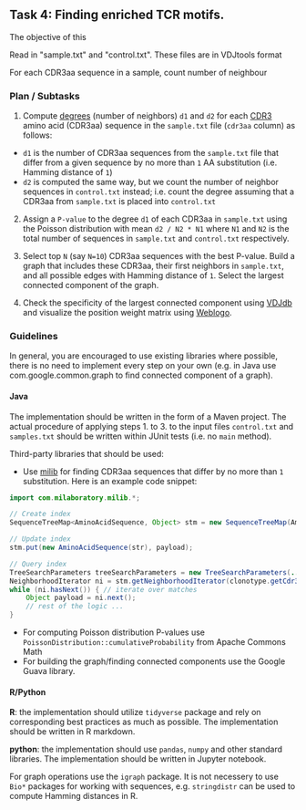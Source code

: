 ## Task 4: Finding enriched TCR motifs.

The objective of this 

Read in "sample.txt" and "control.txt". These files are in VDJtools format

For each CDR3aa sequence in a sample, count number of neighbour

### Plan / Subtasks

1. Compute [degrees](https://en.wikipedia.org/wiki/Degree_distribution) (number of neighbors) ``d1`` and ``d2`` for each [CDR3](https://en.wikipedia.org/wiki/Complementarity-determining_region) amino acid (CDR3aa) sequence in the ``sample.txt`` file (``cdr3aa`` column) as follows:

  * ``d1`` is the number of CDR3aa sequences from the ``sample.txt`` file that differ from a given sequence by no more than ``1`` AA substitution (i.e. Hamming distance of ``1``)
  * ``d2`` is computed the same way, but we count the number of neighbor sequences in ``control.txt`` instead; i.e. count the degree assuming that a CDR3aa from ``sample.txt`` is placed into ``control.txt``

2. Assign a ``P-value`` to the degree ``d1`` of each CDR3aa in ``sample.txt`` using the Poisson distribution with mean ``d2 / N2 * N1`` where ``N1`` and ``N2`` is the total number of sequences in ``sample.txt`` and ``control.txt`` respectively.

3. Select top ``N`` (say ``N=10``) CDR3aa sequences with the best P-value. Build a graph that includes these CDR3aa, their first neighbors in ``sample.txt``, and all possible edges with Hamming distance of ``1``. Select the largest connected component of the graph.

4. Check the specificity of the largest connected component using [VDJdb](https://vdjdb.cdr3.net/search) and visualize the position weight matrix using [Weblogo](https://weblogo.berkeley.edu).

### Guidelines

In general, you are encouraged to use existing libraries where possible, there is no need to implement every step on your own (e.g. in Java use com.google.common.graph to find connected component of a graph).

#### Java

The implementation should be written in the form of a Maven project. The actual procedure of applying steps 1. to 3. to the input files ``control.txt`` and ``samples.txt`` should be written within JUnit tests (i.e. no ``main`` method).

Third-party libraries that should be used:

* Use [milib](https://github.com/milaboratory/milib) for finding CDR3aa sequences that differ by no more than ``1`` substitution. Here is an example code snippet:

```java
import com.milaboratory.milib.*;

// Create index
SequenceTreeMap<AminoAcidSequence, Object> stm = new SequenceTreeMap(AminoAcidSequence.ALPHABET);

// Update index
stm.put(new AminoAcidSequence(str), payload);

// Query index
TreeSearchParameters treeSearchParameters = new TreeSearchParameters(...) // set the number of substitutions = 1, insertions/deletions = 0, total = 1
NeighborhoodIterator ni = stm.getNeighborhoodIterator(clonotype.getCdr3aaBinary(), treeSearchParameters);
while (ni.hasNext()) { // iterate over matches
    Object payload = ni.next();
    // rest of the logic ...
}
```

* For computing Poisson distribution P-values use ``PoissonDistribution::cumulativeProbability`` from Apache Commons Math
* For building the graph/finding connected components use the Google Guava library.

#### R/Python

**R**: the implementation should utilize ``tidyverse`` package and rely on corresponding best practices as much as possible. The implementation should be written in R markdown.

**python**: the implementation should use ``pandas``, ``numpy`` and other standard libraries. The implementation should be written in Jupyter notebook.

For graph operations use the ``igraph`` package. It is not necessery to use ``Bio*`` packages for working with sequences, e.g. ``stringdistr`` can be used to compute Hamming distances in R.
